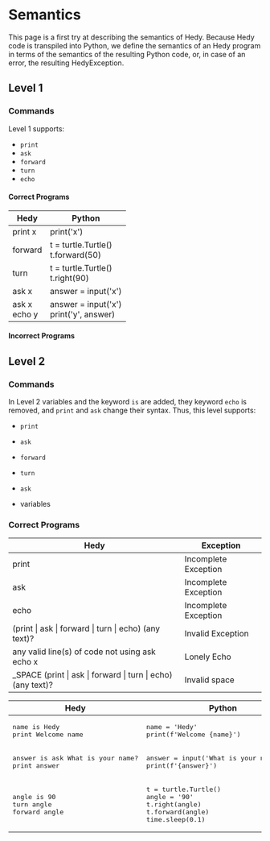 # Semantics

This page is a first try at describing the semantics of Hedy. Because Hedy code is transpiled into Python, we define the semantics of an Hedy program in terms of the semantics of the resulting Python code, or, 
in case of an error, the resulting HedyException.

## Level 1

### Commands

Level 1 supports:
* `print`
* `ask`
* `forward`
* `turn`
* `echo`

#### Correct Programs

<table>
<thead>
  <tr>
    <th>Hedy</th>
    <th>Python</th>
  </tr>
</thead>
<tbody>
  <tr>
    <td>print x</td>
    <td>print('x')</td>
  </tr>
  <tr>
    <td>forward</td>
    <td>t = turtle.Turtle()<br>t.forward(50)</td>
  </tr>
  <tr>
    <td>turn</td>
    <td>t = turtle.Turtle()<br>t.right(90)</td>
  </tr>
  <tr>
    <td>ask x</td>
    <td>answer = input('x')</td>
  </tr>
  <tr>
    <td>ask x<br>echo y</td>
    <td>answer = input('x')<br>print('y', answer)</td>
  </tr>
</tbody>
</table>


#### Incorrect Programs

<table>
<thead>
  <tr>
    <th>Hedy</th>
    <th>Exception</th>
  </tr>
</thead>
<tbody>
  <tr>
    <td>print</td>
    <td>Incomplete Exception</td>
  </tr>
  <tr>
    <td>ask</td>
    <td>Incomplete Exception</td>
  </tr>
  <tr>
    <td>echo</td>
    <td>Incomplete Exception</td>
  </tr>
  <tr>
    <td>(print | ask | forward | turn | echo) (any text)?</td>
    <td>Invalid Exception</td>
  </tr>
  <tr>
    <td>any valid line(s) of code not using ask<br>echo x</td>
    <td>Lonely Echo</td>
  </tr>
  <tr>
    <td>_SPACE (print | ask | forward | turn | echo) (any text)?</td>
    <td>Invalid space</td>
  </tr>
 

## Level 2

### Commands

In Level 2 variables and the keyword `is` are added, they keyword `echo` is removed, and `print` and `ask` change their syntax. Thus, this level supports:

* `print`

* `ask`

* `forward`

* `turn`

* `ask`

* variables  


### Correct Programs

<table>
<thead>
  <tr>
    <th>Hedy</th>
    <th>Python</th>
  </tr>
</thead>
<tbody>
	<tr>
		<td>
<pre>
name is Hedy
print Welcome name
</pre>
        </td>
		<td>
<pre>
name = 'Hedy'
print(f'Welcome {name}')
</pre>           
        </td>
    </tr>
    <tr>
		<td>
<pre>
answer is ask What is your name?
print answer
</pre>
        </td>
		<td>
<pre>
answer = input('What is your name'+'?')
print(f'{answer}')
</pre>           
        </td>
    </tr>
        <tr>
		<td>
<pre>
angle is 90
turn angle
forward angle
</pre>
        </td>
		<td>
<pre>
t = turtle.Turtle()
angle = '90'
t.right(angle)
t.forward(angle)
time.sleep(0.1)
</pre>           
        </td>
    </tr>	
</tbody>
</table>
